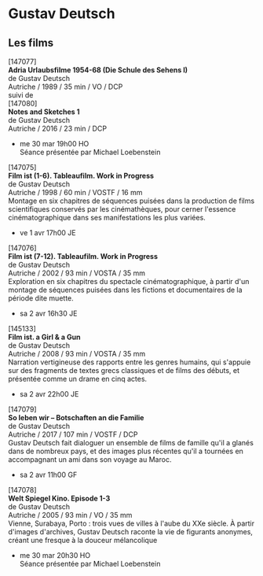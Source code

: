 # Gustav Deutsch

## Les films

[147077]  
**Adria Urlaubsfilme 1954-68 (Die Schule des Sehens I)**  
de Gustav Deutsch  
Autriche / 1989 / 35 min / VO / DCP  
suivi de  
[147080]  
**Notes and Sketches 1**  
de Gustav Deutsch  
Autriche / 2016 / 23 min / DCP

- me 30 mar 19h00 HO  
Séance présentée par Michael Loebenstein

[147075]  
**Film ist (1-6). Tableaufilm. Work in Progress**  
de Gustav Deutsch  
Autriche / 1998 / 60 min / VOSTF / 16 mm  
Montage en six chapitres de séquences puisées dans la production de films scientifiques conservés par les cinémathèques, pour cerner l'essence cinématographique dans ses manifestations les plus variées.

- ve 1 avr 17h00 JE

[147076]  
**Film ist (7-12). Tableaufilm. Work in Progress**  
de Gustav Deutsch  
Autriche / 2002 / 93 min / VOSTA / 35 mm  
Exploration en six chapitres du spectacle cinématographique, à partir d'un montage de séquences puisées dans les fictions et documentaires de la période dite muette.

- sa 2 avr 16h30 JE

[145133]  
**Film ist. a Girl & a Gun**  
de Gustav Deutsch  
Autriche / 2008 / 93 min / VOSTA / 35 mm  
Narration vertigineuse des rapports entre les genres humains, qui s'appuie sur des fragments de textes grecs classiques et de films des débuts, et présentée comme un drame en cinq actes.

- sa 2 avr 22h00 JE

[147079]  
**So leben wir – Botschaften an die Familie**  
de Gustav Deutsch  
Autriche / 2017 / 107 min / VOSTF / DCP  
Gustav Deutsch fait dialoguer un ensemble de films de famille qu'il a glanés dans de nombreux pays, et des images plus récentes qu'il a tournées en accompagnant un ami dans son voyage au Maroc.

- sa 2 avr 11h00 GF

[147078]  
**Welt Spiegel Kino. Episode 1-3**  
de Gustav Deutsch  
Autriche / 2005 / 93 min / VO / 35 mm  
Vienne, Surabaya, Porto : trois vues de villes à l'aube du XXe siècle. À partir d'images d'archives, Gustav Deutsch raconte la vie de figurants anonymes, créant une fresque à la douceur mélancolique

- me 30 mar 20h30 HO  
Séance présentée par Michael Loebenstein

